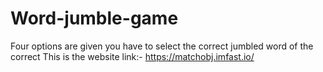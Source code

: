 # Word-jumble-game
Four options are given you have to select the correct  jumbled word of the correct
This is the website link:- https://matchobj.imfast.io/
